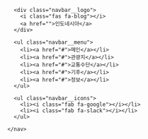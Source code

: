 <html lang="en">
   <head>
    <meta charset="UTF-8">
    <meta http-equiv="X-UA-Compatible" content="IE=edge">
    <meta name="viewport" content="width=device-width, initial-scale=1.0">
     <link rel="stylesheet" href="style.css">
    <script src="https://kit.fontawesome.com/c0877f1d4f.js" crossorigin="anonymous"></script>
    <title>Nav Bar</title>
  </head>

  <body>
    <nav class="navbar">

      <div class="navbar__logo">
        <i class="fas fa-blog"></i>
        <a href="">인도네시아</a>
      </div>

      <ul class="navbar__menu">
        <li><a href="#">메인</a></li>
        <li><a href="#">관광지</a></li>
        <li><a href="#">교통수단</a></li>
        <li><a href="#">기후</a></li>
        <li><a href="#">정보</a></li>
      </ul>

      <ul class="navbar__icons">
        <li><i class="fab fa-google"></i></li>
        <li><i class="fab fa-slack"></i></li>
      </ul>
      
    </nav>
  </body>
</html>
